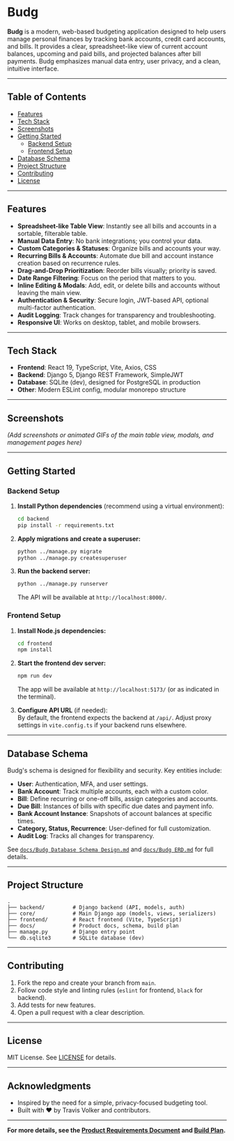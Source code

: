 # Budg

**Budg** is a modern, web-based budgeting application designed to help users manage personal finances by tracking bank accounts, credit card accounts, and bills. It provides a clear, spreadsheet-like view of current account balances, upcoming and paid bills, and projected balances after bill payments. Budg emphasizes manual data entry, user privacy, and a clean, intuitive interface.

---

## Table of Contents

- [Features](#features)
- [Tech Stack](#tech-stack)
- [Screenshots](#screenshots)
- [Getting Started](#getting-started)
  - [Backend Setup](#backend-setup)
  - [Frontend Setup](#frontend-setup)
- [Database Schema](#database-schema)
- [Project Structure](#project-structure)
- [Contributing](#contributing)
- [License](#license)

---

## Features

- **Spreadsheet-like Table View**: Instantly see all bills and accounts in a sortable, filterable table.
- **Manual Data Entry**: No bank integrations; you control your data.
- **Custom Categories & Statuses**: Organize bills and accounts your way.
- **Recurring Bills & Accounts**: Automate due bill and account instance creation based on recurrence rules.
- **Drag-and-Drop Prioritization**: Reorder bills visually; priority is saved.
- **Date Range Filtering**: Focus on the period that matters to you.
- **Inline Editing & Modals**: Add, edit, or delete bills and accounts without leaving the main view.
- **Authentication & Security**: Secure login, JWT-based API, optional multi-factor authentication.
- **Audit Logging**: Track changes for transparency and troubleshooting.
- **Responsive UI**: Works on desktop, tablet, and mobile browsers.

---

## Tech Stack

- **Frontend**: React 19, TypeScript, Vite, Axios, CSS
- **Backend**: Django 5, Django REST Framework, SimpleJWT
- **Database**: SQLite (dev), designed for PostgreSQL in production
- **Other**: Modern ESLint config, modular monorepo structure

---

## Screenshots

*(Add screenshots or animated GIFs of the main table view, modals, and management pages here)*

---

## Getting Started

### Backend Setup

1. **Install Python dependencies** (recommend using a virtual environment):

   ```bash
   cd backend
   pip install -r requirements.txt
   ```

2. **Apply migrations and create a superuser:**

   ```bash
   python ../manage.py migrate
   python ../manage.py createsuperuser
   ```

3. **Run the backend server:**

   ```bash
   python ../manage.py runserver
   ```

   The API will be available at `http://localhost:8000/`.

### Frontend Setup

1. **Install Node.js dependencies:**

   ```bash
   cd frontend
   npm install
   ```

2. **Start the frontend dev server:**

   ```bash
   npm run dev
   ```

   The app will be available at `http://localhost:5173/` (or as indicated in the terminal).

3. **Configure API URL** (if needed):  
   By default, the frontend expects the backend at `/api/`. Adjust proxy settings in `vite.config.ts` if your backend runs elsewhere.

---

## Database Schema

Budg's schema is designed for flexibility and security. Key entities include:

- **User**: Authentication, MFA, and user settings.
- **Bank Account**: Track multiple accounts, each with a custom color.
- **Bill**: Define recurring or one-off bills, assign categories and accounts.
- **Due Bill**: Instances of bills with specific due dates and payment info.
- **Bank Account Instance**: Snapshots of account balances at specific times.
- **Category, Status, Recurrence**: User-defined for full customization.
- **Audit Log**: Tracks all changes for transparency.

See [`docs/Budg Database Schema Design.md`](docs/Budg%20Database%20Schema%20Design.md) and [`docs/Budg ERD.md`](docs/Budg%20ERD.md) for full details.

---

## Project Structure

```
.
├── backend/         # Django backend (API, models, auth)
├── core/            # Main Django app (models, views, serializers)
├── frontend/        # React frontend (Vite, TypeScript)
├── docs/            # Product docs, schema, build plan
├── manage.py        # Django entry point
└── db.sqlite3       # SQLite database (dev)
```

---

## Contributing

1. Fork the repo and create your branch from `main`.
2. Follow code style and linting rules (`eslint` for frontend, `black` for backend).
3. Add tests for new features.
4. Open a pull request with a clear description.

---

## License

MIT License. See [LICENSE](LICENSE) for details.

---

## Acknowledgments

- Inspired by the need for a simple, privacy-focused budgeting tool.
- Built with ❤️ by Travis Volker and contributors.

---

**For more details, see the [Product Requirements Document](docs/Budg%20PRD.md) and [Build Plan](docs/BUILD_PLAN.md).** 